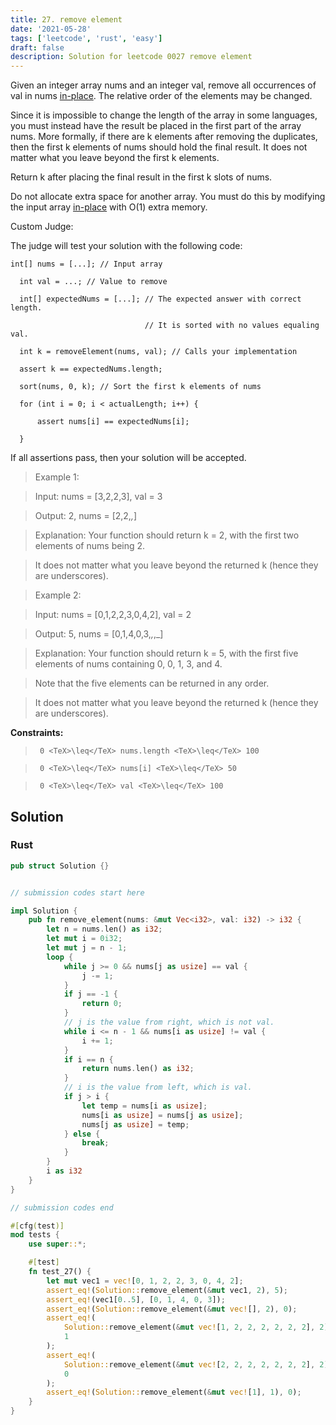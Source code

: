 ```yaml
---
title: 27. remove element
date: '2021-05-28'
tags: ['leetcode', 'rust', 'easy']
draft: false
description: Solution for leetcode 0027 remove element
---
```


 

  Given an integer array nums and an integer val, remove all occurrences of val in nums [in-place](https://en.wikipedia.org/wiki/In-place_algorithm). The relative order of the elements may be changed.

  Since it is impossible to change the length of the array in some languages, you must instead have the result be placed in the first part of the array nums. More formally, if there are k elements after removing the duplicates, then the first k elements of nums should hold the final result. It does not matter what you leave beyond the first k elements.

  Return k after placing the final result in the first k slots of nums.

  Do not allocate extra space for another array. You must do this by modifying the input array [in-place](https://en.wikipedia.org/wiki/In-place_algorithm) with O(1) extra memory.

  Custom Judge:

  The judge will test your solution with the following code:
```
int[] nums = [...]; // Input array

  int val = ...; // Value to remove

  int[] expectedNums = [...]; // The expected answer with correct length.

                              // It is sorted with no values equaling val.

  int k = removeElement(nums, val); // Calls your implementation

  assert k == expectedNums.length;

  sort(nums, 0, k); // Sort the first k elements of nums

  for (int i = 0; i < actualLength; i++) {

      assert nums[i] == expectedNums[i];

  }
```
If all assertions pass, then your solution will be accepted.

   

 >   Example 1:

  

 >   Input: nums <TeX>=</TeX> [3,2,2,3], val <TeX>=</TeX> 3

 >   Output: 2, nums <TeX>=</TeX> [2,2,_,_]

 >   Explanation: Your function should return k <TeX>=</TeX> 2, with the first two elements of nums being 2.

 >   It does not matter what you leave beyond the returned k (hence they are underscores).

  

 >   Example 2:

  

 >   Input: nums <TeX>=</TeX> [0,1,2,2,3,0,4,2], val <TeX>=</TeX> 2

 >   Output: 5, nums <TeX>=</TeX> [0,1,4,0,3,_,_,_]

 >   Explanation: Your function should return k <TeX>=</TeX> 5, with the first five elements of nums containing 0, 0, 1, 3, and 4.

 >   Note that the five elements can be returned in any order.

 >   It does not matter what you leave beyond the returned k (hence they are underscores).

  

   

  **Constraints:**

  

 >   	0 <TeX>\leq</TeX> nums.length <TeX>\leq</TeX> 100

 >   	0 <TeX>\leq</TeX> nums[i] <TeX>\leq</TeX> 50

 >   	0 <TeX>\leq</TeX> val <TeX>\leq</TeX> 100


## Solution
### Rust
```rust
pub struct Solution {}


// submission codes start here

impl Solution {
    pub fn remove_element(nums: &mut Vec<i32>, val: i32) -> i32 {
        let n = nums.len() as i32;
        let mut i = 0i32;
        let mut j = n - 1;
        loop {
            while j >= 0 && nums[j as usize] == val {
                j -= 1;
            }
            if j == -1 {
                return 0;
            }
            // j is the value from right, which is not val. 
            while i <= n - 1 && nums[i as usize] != val {
                i += 1;
            }
            if i == n {
                return nums.len() as i32;
            }
            // i is the value from left, which is val. 
            if j > i {
                let temp = nums[i as usize];
                nums[i as usize] = nums[j as usize];
                nums[j as usize] = temp;
            } else {
                break;
            }
        }
        i as i32
    }
}

// submission codes end

#[cfg(test)]
mod tests {
    use super::*;

    #[test]
    fn test_27() {
        let mut vec1 = vec![0, 1, 2, 2, 3, 0, 4, 2];
        assert_eq!(Solution::remove_element(&mut vec1, 2), 5);
        assert_eq!(vec1[0..5], [0, 1, 4, 0, 3]);
        assert_eq!(Solution::remove_element(&mut vec![], 2), 0);
        assert_eq!(
            Solution::remove_element(&mut vec![1, 2, 2, 2, 2, 2, 2], 2),
            1
        );
        assert_eq!(
            Solution::remove_element(&mut vec![2, 2, 2, 2, 2, 2, 2], 2),
            0
        );
        assert_eq!(Solution::remove_element(&mut vec![1], 1), 0);
    }
}

```
